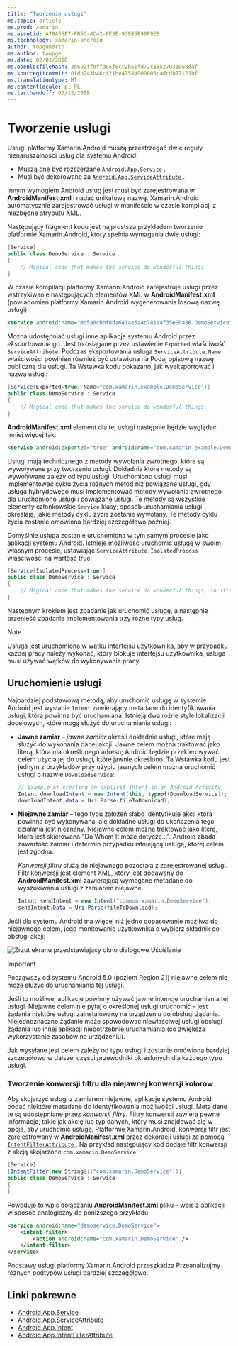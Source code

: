 ```yaml
---
title: "Tworzenie usługi"
ms.topic: article
ms.prod: xamarin
ms.assetid: A78A55E7-FB5C-4C42-8E3E-939B5E98F9EB
ms.technology: xamarin-android
author: topgenorth
ms.author: toopge
ms.date: 02/01/2018
ms.openlocfilehash: 3d692ffbffd85f8cc2b51fd72c13527031058daf
ms.sourcegitcommit: 0fdb243b46cf21be47584900805cadcd077121bf
ms.translationtype: MT
ms.contentlocale: pl-PL
ms.lasthandoff: 03/12/2018
---
```

# <a name="creating-a-service"></a>Tworzenie usługi

Usługi platformy Xamarin.Android muszą przestrzegać dwie reguły nienaruszalności usług dla systemu Android:

* Muszą one być rozszerzane [ `Android.App.Service` ](https://developer.xamarin.com/api/type/Android.App.Service/).
* Musi być dekorowane za [ `Android.App.ServiceAttribute` ](https://developer.xamarin.com/api/type/Android.App.ServiceAttribute/).

Innym wymogiem Android usług jest musi być zarejestrowana w **AndroidManifest.xml** i nadać unikatową nazwę. Xamarin.Android automatycznie zarejestrować usługi w manifeście w czasie kompilacji z niezbędne atrybutu XML.

Następujący fragment kodu jest najprostsza przykładem tworzenie platformie Xamarin.Android, który spełnia wymagania dwie usługi:  

```csharp
[Service]
public class DemoService : Service
{
    // Magical code that makes the service do wonderful things.
}
```

W czasie kompilacji platformy Xamarin.Android zarejestruje usługi przez wstrzykiwanie następujących elementów XML w **AndroidManifest.xml** (powiadomień platformy Xamarin.Android wygenerowania losową nazwę usługi):

```xml
<service android:name="md5a0cbbf8da641ae5a4c781aaf35e00a86.DemoService" />
```

Można udostępniać usługi inne aplikacje systemu Android przez _eksportowanie_ go. Jest to osiągane przez ustawienie `Exported` właściwość `ServiceAttribute`. Podczas eksportowania usługa `ServiceAttribute.Name` właściwości powinien również być ustawiona na Podaj opisową nazwę publiczną dla usługi. Ta Wstawka kodu pokazano, jak wyeksportować i nazwa usługi:

```csharp
[Service(Exported=true, Name="com.xamarin.example.DemoService")]
public class DemoService : Service
{
    // Magical code that makes the service do wonderful things.
}
```

**AndroidManifest.xml** element dla tej usługi następnie będzie wyglądać mniej więcej tak:

```xml
<service android:exported="true" android:name="com.xamarin.example.DemoService" />
```

Usługi mają technicznego z metody wywołania zwrotnego, które są wywoływane przy tworzeniu usługi. Dokładnie które metody są wywoływane zależy od typu usługi. Uruchomiono usługi musi implementować cyklu życia różnych metod niż powiązane usługi, gdy usługa hybrydowego musi implementować metody wywołania zwrotnego dla uruchomiono usługi i powiązane usługi. Te metody są wszystkie elementy członkowskie `Service` klasy; sposób uruchamiania usługi określają, jakie metody cyklu życia zostanie wywołany. Te metody cyklu życia zostanie omówiona bardziej szczegółowo później.

Domyślnie usługa zostanie uruchomiona w tym samym procesie jako aplikacji systemu Android. Istnieje możliwość uruchomić usługę w swoim własnym procesie, ustawiając `ServiceAttribute.IsolatedProcess` właściwości na wartość true:

```csharp
[Service(IsolatedProcess=true)]
public class DemoService : Service
{
    // Magical code that makes the service do wonderful things, in it's own process!
}
```

Następnym krokiem jest zbadanie jak uruchomić usługę, a następnie przenieść zbadanie implementowania trzy różne typy usług.

> [!NOTE]
> Usługa jest uruchomiona w wątku interfejsu użytkownika, aby w przypadku każdej pracy należy wykonać, który blokuje interfejsu użytkownika, usługa musi używać wątków do wykonywania pracy.

## <a name="starting-a-service"></a>Uruchomienie usługi

Najbardziej podstawową metodą, aby uruchomić usługę w systemie Android jest wysłanie `Intent` zawierający metadane do identyfikowania usługi, która powinna być uruchamiana. Istnieją dwa różne style lokalizacji docelowych, które mogą służyć do uruchamiania usługi:

-   **Jawne zamiar** &ndash; _jawne zamiar_ określi dokładnie usługi, które mają służyć do wykonania danej akcji. Jawne celem można traktować jako literą, która ma określonego adresu; Android będzie przekierowywać celem użycia jej do usługi, które jawnie określono. Ta Wstawka kodu jest jednym z przykładów przy użyciu jawnych celem można uruchomić usługi o nazwie `DownloadService`:

    ```csharp
    // Example of creating an explicit Intent in an Android Activity
    Intent downloadIntent = new Intent(this, typeof(DownloadService));
    downloadIntent.data = Uri.Parse(fileToDownload);
    ```

-   **Niejawne zamiar** &ndash; tego typu założeń słabo identyfikuje akcji która powinna być wykonywana, ale dokładne usługi do ukończenia tego działania jest nieznany. Niejawne celem można traktować jako literą, która jest skierowana "Do Whom It może dotyczą...".
    Android zbada zawartość zamiar i determin przypadku istniejącą usługę, której celem jest zgodna.

    _Konwersji filtru_ służą do niejawnego pozostała z zarejestrowanej usługi. Filtr konwersji jest element XML, który jest dodawany do **AndroidManifest.xml** zawierającą wymagane metadane do wyszukiwania usługi z zamiarem niejawne.

    ```csharp
    Intent sendIntent = new Intent("common.xamarin.DemoService");
    sendIntent.Data = Uri.Parse(fileToDownload);
    ```

Jeśli dla systemu Android ma więcej niż jedno dopasowanie możliwa do niejawnego celem, jego monitowanie użytkownika o wybierz składnik do obsługi akcji:

![Zrzut ekranu przedstawiający okno dialogowe Uściślanie](images/creating-a-service-01.png "zrzut ekranu przedstawiający okno dialogowe Uściślanie")

> [!IMPORTANT]
> Począwszy od systemu Android 5.0 (poziom Region 21) niejawne celem nie może służyć do uruchamiania tej usługi.

Jeśli to możliwe, aplikacje powinny używać jawne intencje uruchamiania tej usługi. Niejawne celem nie pytaj o określonej usługi uruchomić &ndash; jest żądania niektóre usługi zainstalowany na urządzeniu do obsługi żądania. Niejednoznaczne żądanie może spowodować niewłaściwej usługi obsługi żądania lub innej aplikacji niepotrzebnie uruchamiania (co zwiększa wykorzystanie zasobów na urządzeniu).

Jak wysyłane jest celem zależy od typu usługi i zostanie omówiona bardziej szczegółowo w dalszej części przewodniki określonych dla każdego typu usługi.


### <a name="creating-an-intent-filter-for-implicit-intents"></a>Tworzenie konwersji filtru dla niejawnej konwersji kolorów

Aby skojarzyć usługi z zamiarem niejawne, aplikację systemu Android podać niektóre metadane do identyfikowania możliwości usługi. Meta dane te są udostępniane przez _konwersji filtry_. Filtry konwersji zawiera pewne informacje, takie jak akcję lub typ danych, który musi znajdować się w opcje, aby uruchomić usługę. Platformie Xamarin.Android, konwersji filtr jest zarejestrowany w **AndroidManifest.xml** przez dekoracji usługi za pomocą [ `IntentFilterAttribute` ](https://developer.xamarin.com/api/type/Android.App.IntentFilterAttribute/). Na przykład następujący kod dodaje filtr konwersji z akcją skojarzone `com.xamarin.DemoService`:

```csharp
[Service]
[IntentFilter(new String[]{"com.xamarin.DemoService"})]
public class DemoService : Service
{
}
```

Powoduje to wpis dołączaniu **AndroidManifest.xml** pliku &ndash; wpis z aplikacji w sposób analogiczny do poniższego przykładu:

```xml
<service android:name="demoservice.DemoService">
    <intent-filter>
        <action android:name="com.xamarin.DemoService" />
    </intent-filter>
</service>
```

Podstawy usługi platformy Xamarin.Android przeszkadza Przeanalizujmy różnych podtypów usługi bardziej szczegółowo.


## <a name="related-links"></a>Linki pokrewne

- [Android.App.Service](https://developer.xamarin.com/api/type/Android.App.Service/)
- [Android.App.ServiceAttribute](https://developer.xamarin.com/api/type/Android.App.ServiceAttribute/)
- [Android.App.Intent](https://developer.xamarin.com/api/type/Android.Content.Intent/)
- [Android.App.IntentFilterAttribute](https://developer.xamarin.com/api/type/Android.App.IntentFilterAttribute/)
